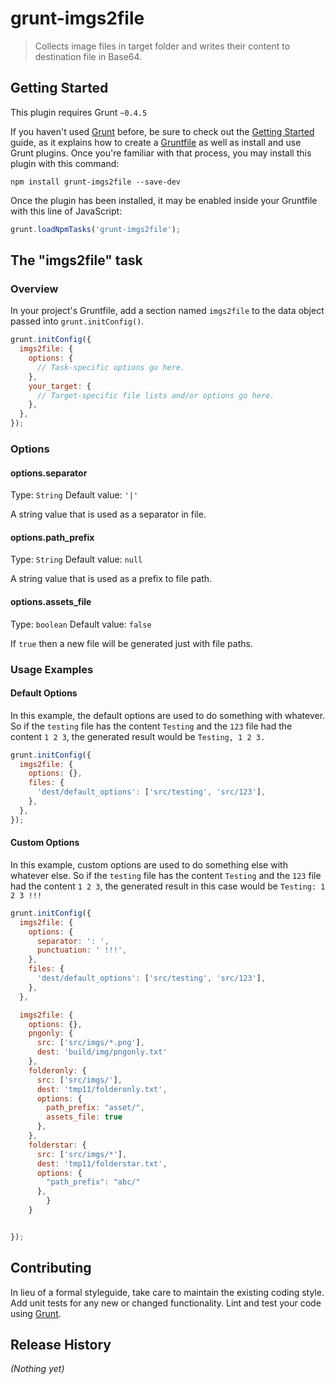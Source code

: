 # grunt-imgs2file

> Collects image files in target folder and writes their content to destination file in Base64.

## Getting Started
This plugin requires Grunt `~0.4.5`

If you haven't used [Grunt](http://gruntjs.com/) before, be sure to check out the [Getting Started](http://gruntjs.com/getting-started) guide, as it explains how to create a [Gruntfile](http://gruntjs.com/sample-gruntfile) as well as install and use Grunt plugins. Once you're familiar with that process, you may install this plugin with this command:

```shell
npm install grunt-imgs2file --save-dev
```

Once the plugin has been installed, it may be enabled inside your Gruntfile with this line of JavaScript:

```js
grunt.loadNpmTasks('grunt-imgs2file');
```

## The "imgs2file" task

### Overview
In your project's Gruntfile, add a section named `imgs2file` to the data object passed into `grunt.initConfig()`.

```js
grunt.initConfig({
  imgs2file: {
    options: {
      // Task-specific options go here.
    },
    your_target: {
      // Target-specific file lists and/or options go here.
    },
  },
});
```

### Options

#### options.separator
Type: `String`
Default value: `'|'`

A string value that is used as a separator in file.

#### options.path_prefix
Type: `String`
Default value: `null`

A string value that is used as a prefix to file path.

#### options.assets_file
Type: `boolean`
Default value: `false`

If `true` then a new file will be generated just with file paths.

### Usage Examples

#### Default Options
In this example, the default options are used to do something with whatever. So if the `testing` file has the content `Testing` and the `123` file had the content `1 2 3`, the generated result would be `Testing, 1 2 3.`

```js
grunt.initConfig({
  imgs2file: {
    options: {},
    files: {
      'dest/default_options': ['src/testing', 'src/123'],
    },
  },
});
```

#### Custom Options
In this example, custom options are used to do something else with whatever else. So if the `testing` file has the content `Testing` and the `123` file had the content `1 2 3`, the generated result in this case would be `Testing: 1 2 3 !!!`

```js
grunt.initConfig({
  imgs2file: {
    options: {
      separator: ': ',
      punctuation: ' !!!',
    },
    files: {
      'dest/default_options': ['src/testing', 'src/123'],
    },
  },

  imgs2file: {
    options: {},
	pngonly: {
      src: ['src/imgs/*.png'],
      dest: 'build/img/pngonly.txt'
	},
	folderonly: {
      src: ['src/imgs/'],
	  dest: 'tmp11/folderonly.txt',
	  options: {
        path_prefix: "asset/",
		assets_file: true
      },
	},
	folderstar: {
      src: ['src/imgs/*'],
	  dest: 'tmp11/folderstar.txt',
	  options: {
        "path_prefix": "abc/"
	  },
		}
	}


});
```

## Contributing
In lieu of a formal styleguide, take care to maintain the existing coding style. Add unit tests for any new or changed functionality. Lint and test your code using [Grunt](http://gruntjs.com/).

## Release History
_(Nothing yet)_
